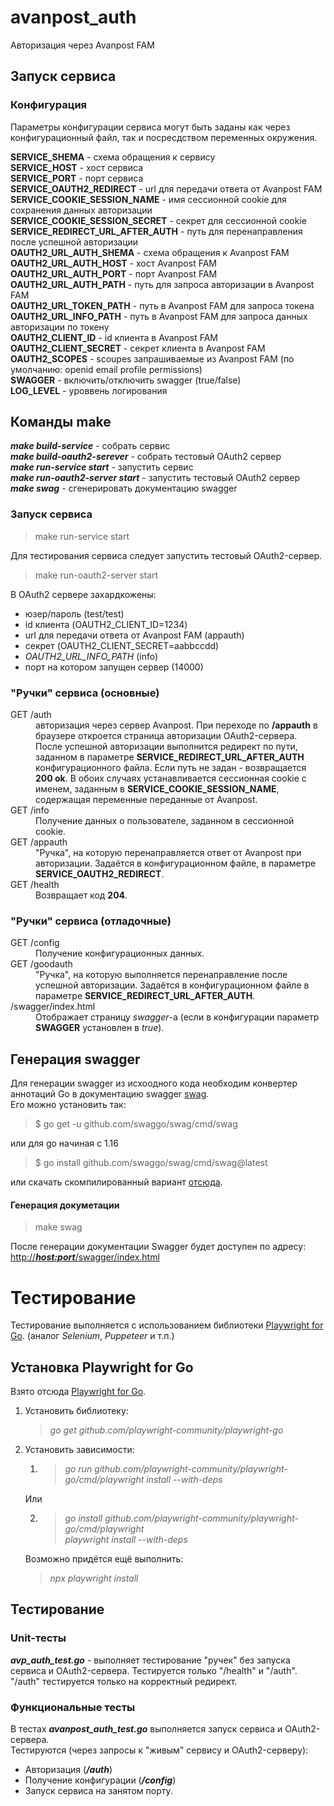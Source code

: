 # avanpost_auth
Авторизация через Avanpost FAM

## Запуск сервиса

### Конфигурация

Параметры конфигурации сервиса могут быть заданы как через конфигурационный файл,
так и посресдством переменных окружения.

**SERVICE_SHEMA** - схема обращения к сервису   
**SERVICE_HOST**  - хост  сервиса  
**SERVICE_PORT**  - порт  сервиса  
**SERVICE_OAUTH2_REDIRECT** - url для передачи ответа от Avanpost FAM    
**SERVICE_COOKIE_SESSION_NAME** - имя сессионной cookie для сохранения данных авторизации    
**SERVICE_COOKIE_SESSION_SECRET** - секрет для   сессионной cookie  
**SERVICE_REDIRECT_URL_AFTER_AUTH** - путь для перенаправления после успешной авторизации    
**OAUTH2_URL_AUTH_SHEMA** -  схема обращения к Avanpost FAM  
**OAUTH2_URL_AUTH_HOST** - хост Avanpost FAM  
**OAUTH2_URL_AUTH_PORT** - порт Avanpost FAM  
**OAUTH2_URL_AUTH_PATH** - путь для запроса авторизации в Avanpost FAM     
**OAUTH2_URL_TOKEN_PATH** - путь  в Avanpost FAM для запроса токена       
**OAUTH2_URL_INFO_PATH** - путь в Avanpost FAM для запроса данных авторизации по токену  
**OAUTH2_CLIENT_ID** -   id клиента  в Avanpost FAM  
**OAUTH2_CLIENT_SECRET**   -   секрет клиента  в Avanpost FAM     
**OAUTH2_SCOPES**   -   scoupes запрашиваемые  из Avanpost FAM (по умолчанию: openid email profile permissions)  
**SWAGGER** -   включить/отключить swagger (true/false)  
**LOG_LEVEL** - уроввень логирования  



## Команды make

***make build-service*** - собрать сервис   
***make build-oauth2-serever*** - собрать тестовый OAuth2 сервер  
***make run-service start*** - запустить сервис  
***make run-oauth2-server start*** - запустить    тестовый OAuth2 сервер  
***make swag*** - сгенерировать документацию swagger       


### Запуск сервиса
> make run-service  start

Для тестирования сервиса следует запустить тестовый OAuth2-сервер.   
> make run-oauth2-server start

В OAuth2 сервере захардкожены: 
 - юзер/пароль (test/test)
 - id клиента (OAUTH2_CLIENT_ID=1234)
 - url для передачи ответа от Avanpost FAM (appauth)
 - секрет (OAUTH2_CLIENT_SECRET=aabbccdd)  
 - *OAUTH2_URL_INFO_PATH* (info)
 - порт на котором запущен сервер (14000)

### "Ручки" сервиса (основные)

<dl>
  <dt> GET /auth</dt>
  <dd>авторизация через сервер Avanpost. При переходе по <b>/appauth</b> 
в браузере откроется страница авторизации OAuth2-сервера. После успешной 
авторизации выполнится редирект по пути, заданном в параметре <b>SERVICE_REDIRECT_URL_AFTER_AUTH</b>
конфигурационного файла. Если путь не задан - возвращается <b>200 ok</b>. В обоих случаях
устанавливается сессионная cookie с именем, заданным в <b>SERVICE_COOKIE_SESSION_NAME</b>,
содержащая переменные переданные от Avanpost.
 </dd>
  <dt>GET /info</dt>
  <dd>Получение данных о пользователе, заданном в сессионной cookie.</dd>
  <dt>GET /appauth</dt>
  <dd>"Ручка", на которую перенаправляется ответ от Avanpost при авторизации. Задаётся в 
конфигурационном файле, в параметре <b>SERVICE_OAUTH2_REDIRECT</b>.
  <dt>GET /health</dt>
  <dd>Возвращает код <b>204</b>.
</dd>
</dl>

### "Ручки" сервиса (отладочные)
<dl>
  <dt>GET /config</dt>
  <dd>Получение конфигурационных данных.</dd>
  <dt>GET /goodauth</dt>
  <dd>"Ручка", на которую выполняется перенаправление после успешной авторизации. Задаётся в 
конфигурационном файле в параметре <b>SERVICE_REDIRECT_URL_AFTER_AUTH</b>.
  <dt>/swagger/index.html</dt>
  <dd>Отображает страницу <i>swagger</i>-а (если в конфигурации параметр <b>SWAGGER</b> установлен в <em>true</em>).</dd>
</dl>

## Генерация swagger

Для генерации swagger из исхоодного кода  необходим
конвертер аннотаций Go в документацию swagger [swag](https://github.com/swaggo/swag).  
Его можно установить так:

> $ go get -u github.com/swaggo/swag/cmd/swag

или для go начиная с 1.16

> $ go install github.com/swaggo/swag/cmd/swag@latest

или скачать скомпилированный вариант [отсюда](https://github.com/swaggo/swag/releases).


#### Генерация докуметации

> make swag


После генерации документации Swagger будет доступен  по адресу: [http://***host:port***/swagger/index.html](http://<host>:<port>/swagger/index.html)

 # Тестирование
 Тестирование выполняется с использованием  библиотеки [Playwright for Go](https://github.com/playwright-community/playwright-go).
 (аналог *Selenium*, *Puppeteer* и т.п.)
## Установка Playwright for Go 

Взято отсюда [Playwright for Go](https://github.com/playwright-community/playwright-go).

1. Установить библиотеку:
   >*go get github.com/playwright-community/playwright-go*
2. Установить зависимости:
   1. > *go run github.com/playwright-community/playwright-go/cmd/playwright install --with-deps*
      
   Или  
   
   2. >*go install github.com/playwright-community/playwright-go/cmd/playwright*  
   *playwright install --with-deps*
        
     Возможно придётся ещё выполнить:
    >*npx playwright install*  

## Тестирование
### Unit-тесты

***avp_auth_test.go*** - выполняет тестирование "ручек" без запуска сервиса и OAuth2-сервера.
Тестируется только "/health" и "/auth".   
"/auth" тестируется только на корректный редирект.

### Функциональные тесты

В тестах ***avanpost_auth_test.go*** выполняется запуск сервиса и OAuth2-сервера.  
Тестируются (через запросы к "живым" сервису и OAuth2-серверу): 
* Авторизация (***/auth***)
* Получение конфигурации (***/config***)
* Запуск сервиса на занятом порту.




